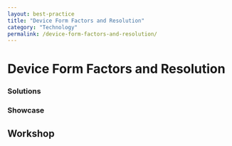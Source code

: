 ```yaml
---
layout: best-practice
title: "Device Form Factors and Resolution"
category: "Technology"
permalink: /device-form-factors-and-resolution/
---
```


# Device Form Factors and Resolution

### Solutions

### Showcase

## Workshop

